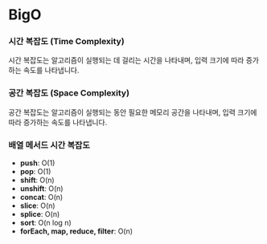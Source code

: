 # BigO

### 시간 복잡도 (Time Complexity)

시간 복잡도는 알고리즘이 실행되는 데 걸리는 시간을 나타내며, 입력 크기에 따라 증가하는 속도를 나타냅니다.

### 공간 복잡도 (Space Complexity)

공간 복잡도는 알고리즘이 실행되는 동안 필요한 메모리 공간을 나타내며, 입력 크기에 따라 증가하는 속도를 나타냅니다.

### 배열 메서드 시간 복잡도

* **push**: O(1)
* **pop**: O(1)
* **shift**: O(n)
* **unshift**: O(n)
* **concat**: O(n)
* **slice**: O(n)
* **splice**: O(n)
* **sort**: O(n log n)
* **forEach, map, reduce, filter**: O(n)

